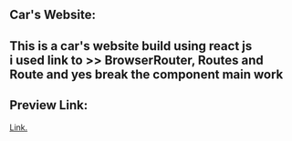 ## Car's Website:

This is a car's website build using react js   
i used link to  >> BrowserRouter, Routes and Route
and yes break the component main work
---

## Preview Link:
[Link.](https://car.bhusalshiva.com.np/)


